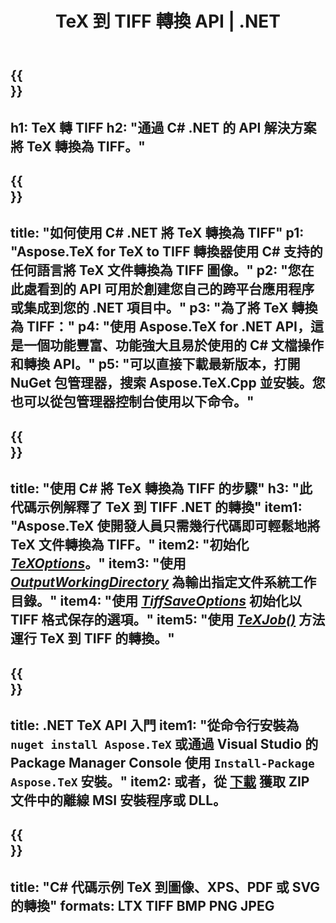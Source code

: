 ﻿---
translation: true
template: /_templates/_conversion-child-net.md
title: TeX 到 TIFF 轉換 API |  .NET
description: TeX 到 TIFF 的轉換功能。將此本地 .NET 庫集成到您的項目中，或使用跨平台應用程序將 TeX 轉換為 TIFF。
keywords: tex to tiff api net, tex2tiff 集成 c#
url: /net/conversion/tex-to-tiff/
family: tex
platformtag: net
feature: conversion
informat: TEX
outformat: TIFF
otherformats: BMP PNG JPEG PDF SVG XPS
---


{{<section banner>}}
---
h1: TeX 轉 TIFF
h2: "通過 C# .NET 的 API 解決方案將 TeX 轉換為 TIFF。"
---

{{<section overview>}}
---
title: "如何使用 C# .NET 將 TeX 轉換為 TIFF"
p1: "Aspose.TeX for TeX to TIFF 轉換器使用 C# 支持的任何語言將 TeX 文件轉換為 TIFF 圖像。"
p2: "您在此處看到的 API 可用於創建您自己的跨平台應用程序或集成到您的 .NET 項目中。"
p3: "為了將 TeX 轉換為 TIFF："
p4: "使用 Aspose.TeX for .NET API，這是一個功能豐富、功能強大且易於使用的 C# 文檔操作和轉換 API。"
p5: "可以直接下載最新版本，打開 NuGet 包管理器，搜索 Aspose.TeX.Cpp 並安裝。您也可以從包管理器控制台使用以下命令。"
---

{{<section feature1>}}
---
title: "使用 C# 將 TeX 轉換為 TIFF 的步驟"
h3: "此代碼示例解釋了 TeX 到 TIFF .NET 的轉換"
item1: "Aspose.TeX 使開發人員只需幾行代碼即可輕鬆地將 TeX 文件轉換為 TIFF。"
item2: "初始化 [*TeXOptions*](https://reference.aspose.com/tex/net/aspose.tex/texoptions/)。"
item3: "使用 [*OutputWorkingDirectory*](https://reference.aspose.com/tex/net/aspose.tex/texoptions/outputworkingdirectory/) 為輸出指定文件系統工作目錄。"
item4: "使用 [*TiffSaveOptions*](https://reference.aspose.com/tex/net/aspose.tex.presentation.image/tiffsaveoptions/) 初始化以 TIFF 格式保存的選項。"
item5: "使用 [*TeXJob()*](https://reference.aspose.com/tex/net/aspose.tex/texjob/) 方法運行 TeX 到 TIFF 的轉換。"
---

{{<section feature2>}}
---
title: .NET TeX API 入門
item1: "從命令行安裝為 ```nuget install Aspose.TeX``` 或通過 Visual Studio 的 Package Manager Console 使用 ```Install-Package Aspose.TeX``` 安裝。"
item2: 或者，從 [下載](https://downloads.aspose.com/tex/net) 獲取 ZIP 文件中的離線 MSI 安裝程序或 DLL。
---

{{<section widget>}}
---
title: "C# 代碼示例 TeX 到圖像、XPS、PDF 或 SVG 的轉換"
formats: LTX TIFF BMP PNG JPEG
---